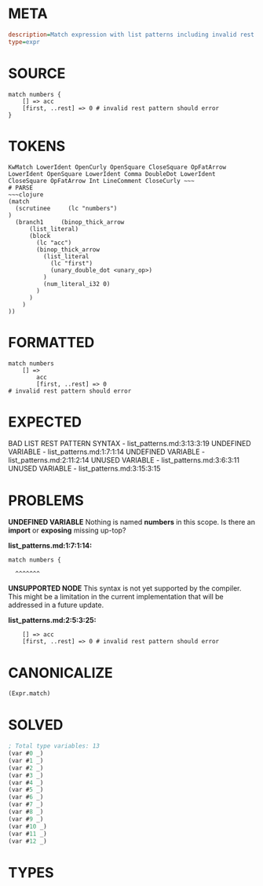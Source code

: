 # META
~~~ini
description=Match expression with list patterns including invalid rest pattern
type=expr
~~~
# SOURCE
~~~roc
match numbers {
    [] => acc
    [first, ..rest] => 0 # invalid rest pattern should error
}
~~~
# TOKENS
~~~text
KwMatch LowerIdent OpenCurly OpenSquare CloseSquare OpFatArrow LowerIdent OpenSquare LowerIdent Comma DoubleDot LowerIdent CloseSquare OpFatArrow Int LineComment CloseCurly ~~~
# PARSE
~~~clojure
(match
  (scrutinee     (lc "numbers")
)
  (branch1     (binop_thick_arrow
      (list_literal)
      (block
        (lc "acc")
        (binop_thick_arrow
          (list_literal
            (lc "first")
            (unary_double_dot <unary_op>)
          )
          (num_literal_i32 0)
        )
      )
    )
))
~~~
# FORMATTED
~~~roc
match numbers
	[] => 
		acc
		[first, ..rest] => 0
# invalid rest pattern should error
~~~
# EXPECTED
BAD LIST REST PATTERN SYNTAX - list_patterns.md:3:13:3:19
UNDEFINED VARIABLE - list_patterns.md:1:7:1:14
UNDEFINED VARIABLE - list_patterns.md:2:11:2:14
UNUSED VARIABLE - list_patterns.md:3:6:3:11
UNUSED VARIABLE - list_patterns.md:3:15:3:15
# PROBLEMS
**UNDEFINED VARIABLE**
Nothing is named **numbers** in this scope.
Is there an **import** or **exposing** missing up-top?

**list_patterns.md:1:7:1:14:**
```roc
match numbers {
```
      ^^^^^^^


**UNSUPPORTED NODE**
This syntax is not yet supported by the compiler.
This might be a limitation in the current implementation that will be addressed in a future update.

**list_patterns.md:2:5:3:25:**
```roc
    [] => acc
    [first, ..rest] => 0 # invalid rest pattern should error
```


# CANONICALIZE
~~~clojure
(Expr.match)
~~~
# SOLVED
~~~clojure
; Total type variables: 13
(var #0 _)
(var #1 _)
(var #2 _)
(var #3 _)
(var #4 _)
(var #5 _)
(var #6 _)
(var #7 _)
(var #8 _)
(var #9 _)
(var #10 _)
(var #11 _)
(var #12 _)
~~~
# TYPES
~~~roc
~~~
